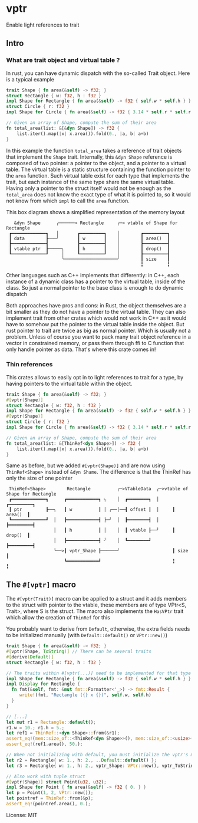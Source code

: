 # vptr

Enable light references to trait

## Intro

### What are trait object and virtual table ?

In rust, you can have dynamic dispatch with the so-called Trait object.
Here is a typical example

```rust
trait Shape { fn area(&self) -> f32; }
struct Rectangle { w: f32, h : f32 }
impl Shape for Rectangle { fn area(&self) -> f32 { self.w * self.h } }
struct Circle { r: f32 }
impl Shape for Circle { fn area(&self) -> f32 { 3.14 * self.r * self.r } }

// Given an array of Shape, compute the sum of their area
fn total_area(list: &[&dyn Shape]) -> f32 {
    list.iter().map(|x| x.area()).fold(0., |a, b| a+b)
}
```
In this example the function `total_area` takes a reference of trait objects that implement
the `Shape` trait. Internally, this `&dyn Shape` reference is composed of two pointer:
a pointer to the object, and a pointer to a virtual table. The virtual table is a static
structure containing the function pointer to the `area` function. Such virtual table exist
for each type that implements the trait, but each instance of the same type share the same
virtual table. Having only a pointer to the struct itself would not be enough as the
`total_area` does not know the exact type of what it is pointed to, so it would not know from
which `impl` to call the `area` function.

This box diagram shows a simplified representation of the memory layout

```ascii
   &dyn Shape      ╭──────> Rectangle     ╭─> vtable of Shape for Rectangle
 ┏━━━━━━━━━━━━━┓   │       ┏━━━━━━━━━┓    │        ┏━━━━━━━━━┓
 ┃ data        ┠───╯       ┃ w       ┃    │        ┃ area()  ┃
 ┣━━━━━━━━━━━━━┫           ┣━━━━━━━━━┫    │        ┣━━━━━━━━━┫
 ┃ vtable ptr  ┠─────╮     ┃ h       ┃    │        ┃ drop()  ┃
 ┗━━━━━━━━━━━━━┛     │     ┗━━━━━━━━━┛    │        ┣━━━━━━━━━┫
                     ╰────────────────────╯        ┃ size    ┃
                                                   ╏         ╏
```

Other languages such as C++ implements that differently: in C++, each instance of a dynamic class
has a pointer to the virtual table, inside of the class. So just a normal pointer to the base class
is enough to do dynamic dispatch

Both approaches have pros and cons: in Rust, the object themselves are a bit smaller as they
do not have a pointer to the virtual table. They can also implement trait from other crates
which would not work in C++ as it would have to somehow put the pointer to the virtual table
inside the object. But rust pointer to trait are twice as big as normal pointer. Which is
usually not a problem. Unless of course you want to pack many trait object reference in a vector
in constrained memory, or pass them through ffi to C function that only handle pointer as data.
That's where this crate comes in!

### Thin references

This crates allows to easily opt in to light references to trait for a type, by having
pointers to the virtual table within the object.

```rust
trait Shape { fn area(&self) -> f32; }
#[vptr(Shape)]
struct Rectangle { w: f32, h : f32 }
impl Shape for Rectangle { fn area(&self) -> f32 { self.w * self.h } }
#[vptr(Shape)]
struct Circle { r: f32 }
impl Shape for Circle { fn area(&self) -> f32 { 3.14 * self.r * self.r } }

// Given an array of Shape, compute the sum of their area
fn total_area(list: &[ThinRef<dyn Shape>]) -> f32 {
    list.iter().map(|x| x.area()).fold(0., |a, b| a+b)
}
```

Same as before, but we added `#[vptr(Shape)]` and are now using `ThinRef<Shape>` instead of
`&dyn Shame`.  The difference is that the ThinRef has only the size of one pointer


```ascii
 ThinRef<Shape>        Rectangle          ╭─>VTableData  ╭─>vtable of Shape for Rectangle
 ┏━━━━━━━━━━━━━┓      ┏━━━━━━━━━━━━┓ ╮    │  ┏━━━━━━━━┓  │     ┏━━━━━━━━━┓
 ┃ ptr         ┠──╮   ┃ w          ┃ │ ╭──│──┨ offset ┃  │     ┃ area()  ┃
 ┗━━━━━━━━━━━━━┛  │   ┣━━━━━━━━━━━━┫ ⎬─╯  │  ┣━━━━━━━━┫  │     ┣━━━━━━━━━┫
                  │   ┃ h          ┃ │    │  ┃ vtable ┠──╯     ┃ drop()  ┃
                  │   ┣━━━━━━━━━━━━┫ ╯    │  ┗━━━━━━━━┛        ┣━━━━━━━━━┫
                  ╰──>┃ vptr_Shape ┠──────╯                    ┃ size    ┃
                      ┗━━━━━━━━━━━━┛                           ╏         ╏
```


## The `#[vptr]` macro

The `#[vptr(Trait)]` macro can be applied to a struct and it adds members to the struct
with pointer to the vtable, these members are of type VPtr<S, Trait>, where S is the struct.
The macro also implements the `HasVPtr` trait which allow the creation of `ThinRef` for this

You probably want to derive from `Default`, otherwise, the extra fields needs to be initialized
manually (with `Default::default()` or `VPtr::new()`)

```rust
trait Shape { fn area(&self) -> f32; }
#[vptr(Shape, ToString)] // There can be several traits
#[derive(Default)]
struct Rectangle { w: f32, h : f32 }

// The traits within #[vptr(...)] need to be implemented for that type
impl Shape for Rectangle { fn area(&self) -> f32 { self.w * self.h } }
impl Display for Rectangle {
  fn fmt(&self, fmt: &mut fmt::Formatter<'_>) -> fmt::Result {
     write!(fmt, "Rectangle ({} x {})", self.w, self.h)
  }
}

// [...]
let mut r1 = Rectangle::default();
r1.w = 10.; r1.h = 5.;
let ref1 = ThinRef::<dyn Shape>::from(&r1);
assert_eq!(mem::size_of::<ThinRef<dyn Shape>>(), mem::size_of::<usize>());
assert_eq!(ref1.area(), 50.);

// When not initializing with default, you must initialize the vptr's manually
let r2 = Rectangle{ w: 1., h: 2., ..Default::default() };
let r3 = Rectangle{ w: 1., h: 2., vptr_Shape: VPtr::new(), vptr_ToString: VPtr::new() };

// Also work with tuple struct
#[vptr(Shape)] struct Point(u32, u32);
impl Shape for Point { fn area(&self) -> f32 { 0. } }
let p = Point(1, 2, VPtr::new());
let pointref = ThinRef::from(&p);
assert_eq!(pointref.area(), 0.);
```

License: MIT
